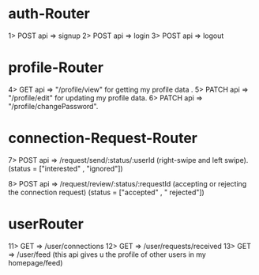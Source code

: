 

# auth-Router
1> POST api => signup
2> POST api => login
3> POST api => logout


# profile-Router
4> GET api => "/profile/view"  for getting my        profile data . 
5> PATCH api => "/profile/edit"  for updating my profile data.
6> PATCH api => "/profile/changePassword".


# connection-Request-Router
7> POST api => /request/send/:status/:userId (right-swipe and left swipe).
(status = ["interested" , "ignored"])



8> POST api => /request/review/:status/:requestId
(accepting or rejecting the connection request)
(status = ["accepted" , " rejected"])




# userRouter
11> GET => /user/connections
12> GET => /user/requests/received
13> GET => /user/feed (this api gives u the profile of other users in my homepage/feed)